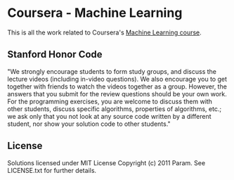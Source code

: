 # Coursera - Machine Learning

This is all the work related to Coursera's [Machine Learning course](https://www.coursera.org/learn/machine-learning).


## Stanford Honor Code

"We strongly encourage students to form study groups, and discuss the lecture videos (including in-video questions). We also encourage you to get together with friends to watch the videos together as a group. However, the answers that you submit for the review questions should be your own work. For the programming exercises, you are welcome to discuss them with other students, discuss specific algorithms, properties of algorithms, etc.; we ask only that you not look at any source code written by a different student, nor show your solution code to other students."


## License

Solutions licensed under MIT License
Copyright (c) 2011 Param. See LICENSE.txt for
further details.